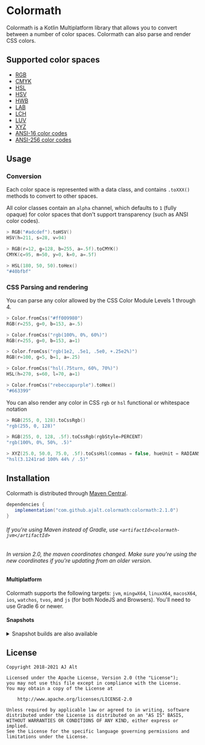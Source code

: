 # Colormath

Colormath is a Kotlin Multiplatform library that allows you to convert between a number of color
spaces. Colormath can also parse and render CSS colors.

## Supported color spaces

* [RGB](https://ajalt.github.io/colormath/api/colormath/com.github.ajalt.colormath/-r-g-b/index.html)
* [CMYK](https://ajalt.github.io/colormath/api/colormath/com.github.ajalt.colormath/-c-m-y-k/index.html)
* [HSL](https://ajalt.github.io/colormath/api/colormath/com.github.ajalt.colormath/-h-s-l/index.html)
* [HSV](https://ajalt.github.io/colormath/api/colormath/com.github.ajalt.colormath/-h-s-v/index.html)
* [HWB](https://ajalt.github.io/colormath/api/colormath/com.github.ajalt.colormath/-h-w-b/index.html)
* [LAB](https://ajalt.github.io/colormath/api/colormath/com.github.ajalt.colormath/-l-a-b/index.html)
* [LCH](https://ajalt.github.io/colormath/api/colormath/com.github.ajalt.colormath/-l-c-h/index.html)
* [LUV](https://ajalt.github.io/colormath/api/colormath/com.github.ajalt.colormath/-l-u-v/index.html)
* [XYZ](https://ajalt.github.io/colormath/api/colormath/com.github.ajalt.colormath/-x-y-z/index.html)
* [ANSI-16 color codes](https://ajalt.github.io/colormath/api/colormath/com.github.ajalt.colormath/-ansi16/index.html)
* [ANSI-256 color codes](https://ajalt.github.io/colormath/api/colormath/com.github.ajalt.colormath/-ansi256/index.html)

## Usage

### Conversion

Each color space is represented with a data class, and contains `.toXXX()` methods to convert to
other spaces.

All color classes contain an `alpha` channel, which defaults to `1` (fully opaque) for color spaces
that don't support transparency (such as ANSI color codes).

```kotlin
> RGB("#adcdef").toHSV()
HSV(h=211, s=28, v=94)

> RGB(r=12, g=128, b=255, a=.5f).toCMYK()
CMYK(c=95, m=50, y=0, k=0, a=.5f)

> HSL(180, 50, 50).toHex()
"#40bfbf"
```

### CSS Parsing and rendering

You can parse any color allowed by the CSS Color Module Levels 1 through 4.

```kotlin
> Color.fromCss("#ff009980")
RGB(r=255, g=0, b=153, a=.5)

> Color.fromCss("rgb(100%, 0%, 60%)")
RGB(r=255, g=0, b=153, a=1)

> Color.fromCss("rgb(1e2, .5e1, .5e0, +.25e2%)")
RGB(r=100, g=5, b=1, a=.25)

> Color.fromCss("hsl(.75turn, 60%, 70%)")
HSL(h=270, s=60, l=70, a=1)

> Color.fromCss("rebeccapurple").toHex()
"#663399"
```

You can also render any color in CSS `rgb` or `hsl` functional or whitespace notation

```kotlin
> RGB(255, 0, 128).toCssRgb()
"rgb(255, 0, 128)"

> RGB(255, 0, 128, .5f).toCssRgb(rgbStyle=PERCENT)
"rgb(100%, 0%, 50%, .5)"

> XYZ(25.0, 50.0, 75.0, .5f).toCssHsl(commas = false, hueUnit = RADIANS)
"hsl(3.1241rad 100% 44% / .5)"
``` 

## Installation

Colormath is distributed through [Maven Central](https://search.maven.org/artifact/com.github.ajalt.colormath/colormath/).

```groovy
dependencies {
   implementation("com.github.ajalt.colormath:colormath:2.1.0")
}
```

###### If you're using Maven instead of Gradle, use `<artifactId>colormath-jvm</artifactId>`

###### In version 2.0, the maven coordinates changed. Make sure you're using the new coordinates if you're updating from an older version.

#### Multiplatform

Colormath supports the following targets: `jvm`, `mingwX64`, `linuxX64`, `macosX64`, `ios`,
`watchos`, `tvos`, and `js` (for both NodeJS and Browsers). You'll need to use Gradle 6 or newer.

#### Snapshots

<details>
<summary>Snapshot builds are also available</summary>

<a href="https://oss.sonatype.org/content/repositories/snapshots/com/github/ajalt/colormath/colormath"><img src="https://img.shields.io/nexus/s/com.github.ajalt.colormath/colormath?color=blue&label=latest%20shapshot&server=https%3A%2F%2Foss.sonatype.org"/></a>

<p>
You'll need to add the Sonatype snapshots repository:

```kotlin
repositories {
    maven {
        url = uri("https://oss.sonatype.org/content/repositories/snapshots/")
    }
}
```
</p>
</details>


## License

    Copyright 2018-2021 AJ Alt

    Licensed under the Apache License, Version 2.0 (the "License");
    you may not use this file except in compliance with the License.
    You may obtain a copy of the License at

        http://www.apache.org/licenses/LICENSE-2.0

    Unless required by applicable law or agreed to in writing, software
    distributed under the License is distributed on an "AS IS" BASIS,
    WITHOUT WARRANTIES OR CONDITIONS OF ANY KIND, either express or implied.
    See the License for the specific language governing permissions and
    limitations under the License.

